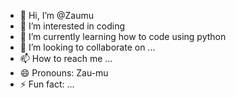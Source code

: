 - 👋 Hi, I’m @Zaumu
- 👀 I’m interested in coding
- 🌱 I’m currently learning how to code using python
- 💞️ I’m looking to collaborate on ...
- 📫 How to reach me ...
- 😄 Pronouns: Zau-mu
- ⚡ Fun fact: ...

<!---
Zaumu/Zaumu is a ✨ special ✨ repository because its `README.md` (this file) appears on your GitHub profile.
You can click the Preview link to take a look at your changes.
--->
